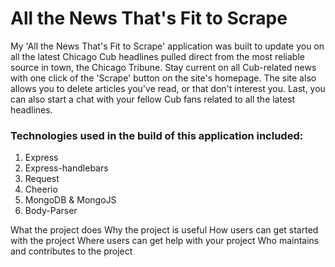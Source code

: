 # All the News That's Fit to Scrape

My 'All the News That's Fit to Scrape' application was built to update you on all the latest Chicago Cub headlines pulled direct from the most reliable source in town, the Chicago Tribune.  Stay current on all Cub-related news with one click of the 'Scrape' button on the site's homepage.  The site also allows you to delete articles you've read, or that don't interest you.  Last, you can also start a chat with your fellow Cub fans related to all the latest headlines.  

### Technologies used in the build of this application included:
1.  Express
2.  Express-handlebars
3.  Request
4.  Cheerio
5.  MongoDB & MongoJS
6.  Body-Parser



What the project does
Why the project is useful
How users can get started with the project
Where users can get help with your project
Who maintains and contributes to the project
